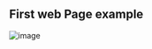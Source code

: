 ## First web Page example


![image](https://user-images.githubusercontent.com/93608793/179846379-15fcdacf-4fb6-4ff7-8751-351da597f0c5.png)
